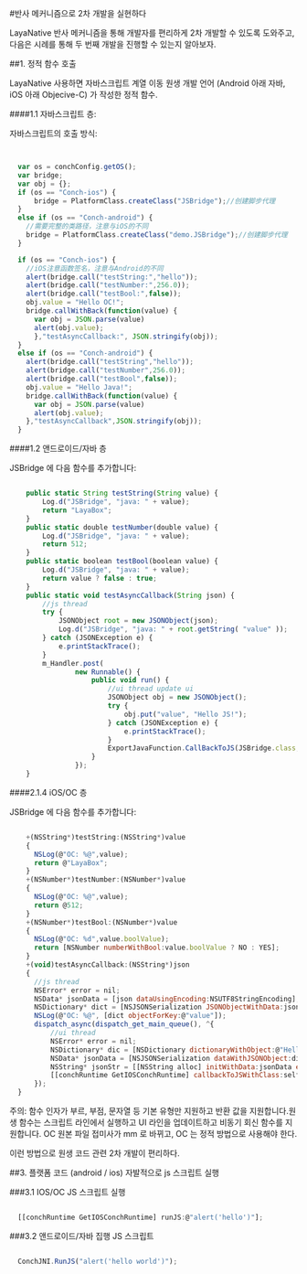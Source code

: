 #반사 메커니즘으로 2차 개발을 실현하다

LayaNative 반사 메커니즘을 통해 개발자를 편리하게 2차 개발할 수 있도록 도와주고, 다음은 시례를 통해 두 번째 개발을 진행할 수 있는지 알아보자.

##1. 정적 함수 호출

LayaNative 사용하면 자바스크립트 계열 이동 원생 개발 언어 (Android 아래 자바, iOS 아래 Objecive-C) 가 작성한 정적 함수.

####1.1 자바스크립트 층:

자바스크립트의 호출 방식:


```javascript


  var os = conchConfig.getOS();
  var bridge;
  var obj = {};
  if (os == "Conch-ios") {
      bridge = PlatformClass.createClass("JSBridge");//创建脚步代理
  }
  else if (os == "Conch-android") {
    //需要完整的类路径，注意与iOS的不同
    bridge = PlatformClass.createClass("demo.JSBridge");//创建脚步代理
  } 

  if (os == "Conch-ios") {
    //iOS注意函数签名，注意与Android的不同
    alert(bridge.call("testString:","hello"));
    alert(bridge.call("testNumber:",256.0));
    alert(bridge.call("testBool:",false));
    obj.value = "Hello OC!";
    bridge.callWithBack(function(value) {
      var obj = JSON.parse(value)
      alert(obj.value);
      },"testAsyncCallback:", JSON.stringify(obj));
  }
  else if (os == "Conch-android") {
    alert(bridge.call("testString","hello"));
    alert(bridge.call("testNumber",256.0));
    alert(bridge.call("testBool",false));
    obj.value = "Hello Java!";
    bridge.callWithBack(function(value) {
      var obj = JSON.parse(value)
      alert(obj.value);
    },"testAsyncCallback",JSON.stringify(obj));
  } 

```



####1.2 앤드로이드/자바 층

JSBridge 에 다음 함수를 추가합니다:


```javascript

    public static String testString(String value) {
        Log.d("JSBridge", "java: " + value);
        return "LayaBox";
    }
    public static double testNumber(double value) {
        Log.d("JSBridge", "java: " + value);
        return 512;
    }
    public static boolean testBool(boolean value) {
        Log.d("JSBridge", "java: " + value);
        return value ? false : true;
    }
    public static void testAsyncCallback(String json) {
        //js thread
        try {
            JSONObject root = new JSONObject(json);
            Log.d("JSBridge", "java: " + root.getString( "value" ));
        } catch (JSONException e) {
            e.printStackTrace();
        }
        m_Handler.post(
                new Runnable() {
                    public void run() {
                        //ui thread update ui
                        JSONObject obj = new JSONObject();
                        try {
                            obj.put("value", "Hello JS!");
                        } catch (JSONException e) {
                            e.printStackTrace();
                        }
                        ExportJavaFunction.CallBackToJS(JSBridge.class,"testAsyncCallback", obj.toString());
                    }
                });
    }
```


####2.1.4 iOS/OC 층

JSBridge 에 다음 함수를 추가합니다:


```javascript

    +(NSString*)testString:(NSString*)value
    {
      NSLog(@"OC: %@",value);
      return @"LayaBox";
    }
    +(NSNumber*)testNumber:(NSNumber*)value
    {
      NSLog(@"OC: %@",value);
      return @512;
    }
    +(NSNumber*)testBool:(NSNumber*)value
    {
      NSLog(@"OC: %d",value.boolValue);
      return [NSNumber numberWithBool:value.boolValue ? NO : YES];
    }
    +(void)testAsyncCallback:(NSString*)json
    {
      //js thread
      NSError* error = nil;
      NSData* jsonData = [json dataUsingEncoding:NSUTF8StringEncoding];
      NSDictionary* dict = [NSJSONSerialization JSONObjectWithData:jsonData options:NSJSONReadingMutableContainers error:&error];
      NSLog(@"OC: %@", [dict objectForKey:@"value"]);
      dispatch_async(dispatch_get_main_queue(), ^{
          //ui thread
          NSError* error = nil;
          NSDictionary* dic = [NSDictionary dictionaryWithObject:@"Hello JS!" forKey:@"value"];
          NSData* jsonData = [NSJSONSerialization dataWithJSONObject:dic options:NSJSONWritingPrettyPrinted error:&error];
          NSString* jsonStr = [[NSString alloc] initWithData:jsonData encoding:NSUTF8StringEncoding];
          [[conchRuntime GetIOSConchRuntime] callbackToJSWithClass:self.class methodName:@"testAsyncCallback:" ret:jsonStr];
      });
  }

```

주의:
함수 인자가 부르, 부점, 문자열 등 기본 유형만 지원하고 반환 값을 지원합니다.원생 함수는 스크립트 라인에서 실행하고 UI 라인을 업데이트하고 비동기 회신 함수를 지원합니다.
OC 원본 파일 접미사가 mm 로 바뀌고, OC 는 정적 방법으로 사용해야 한다.


이런 방법으로 원생 코드 관련 2차 개발이 편리하다.


##3. 플랫폼 코드 (android / ios) 자발적으로 js 스크립트 실행

###3.1 IOS/OC JS 스크립트 실행


```javascript

  [[conchRuntime GetIOSConchRuntime] runJS:@"alert('hello')"];
```


###3.2 앤드로이드/자바 집행 JS 스크립트


```javascript

  ConchJNI.RunJS("alert('hello world')");
```



